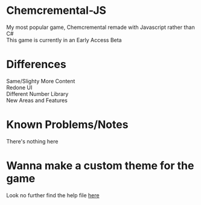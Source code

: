 # Chemcremental-JS

My most popular game, Chemcremental remade with Javascript rather than C#<br>
This game is currently in an Early Access Beta
# Differences
Same/Slighty More Content<br>
Redone UI<br>
Different Number Library<br>
New Areas and Features
# Known Problems/Notes
There's nothing here
# Wanna make a custom theme for the game
Look no further find the help file [here](https://github.com/MrBacon470/Chemcremental-JS/blob/main/ThemeCreationHelp.md)

